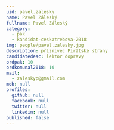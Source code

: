 ```yaml
---
uid: pavel.zalesky
name: Pavel Záleský
fullname: Pavel Záleský
category:
  - pak
  - kandidat-ceskatrebova-2018
img: people/pavel.zalesky.jpg
description: příznivec Pirátské strany
candidatedesc: lektor dopravy
ordpak: 10
ordkomunal2018: 10
mail:
  - zaleskyp@gmail.com
mob: null
profiles:
  github: null
  facebook: null
  twitter: null
  linkedin: null
published: false
---
```

